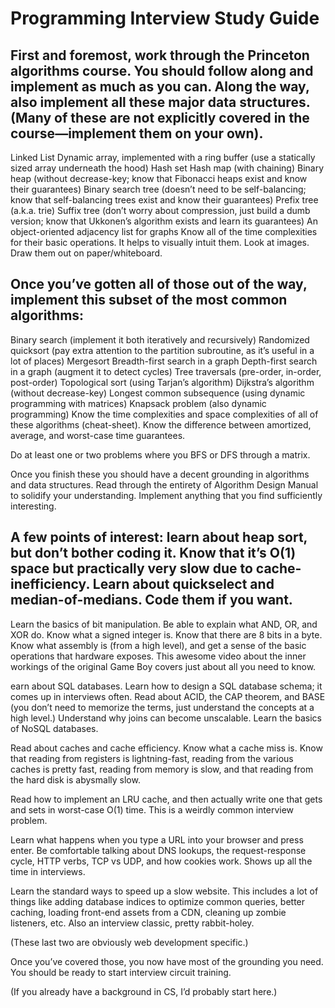 
# Programming Interview Study Guide
## First and foremost, work through the Princeton algorithms course. You should follow along and implement as much as you can. Along the way, also implement all these major data structures. (Many of these are not explicitly covered in the course—implement them on your own).

Linked List
Dynamic array, implemented with a ring buffer (use a statically sized array underneath the hood)
Hash set
Hash map (with chaining)
Binary heap (without decrease-key; know that Fibonacci heaps exist and know their guarantees)
Binary search tree (doesn’t need to be self-balancing; know that self-balancing trees exist and know their guarantees)
Prefix tree (a.k.a. trie)
Suffix tree (don’t worry about compression, just build a dumb version; know that Ukkonen’s algorithm exists and learn its guarantees)
An object-oriented adjacency list for graphs
Know all of the time complexities for their basic operations. It helps to visually intuit them. Look at images. Draw them out on paper/whiteboard.

## Once you’ve gotten all of those out of the way, implement this subset of the most common algorithms:

Binary search (implement it both iteratively and recursively)
Randomized quicksort (pay extra attention to the partition subroutine, as it’s useful in a lot of places)
Mergesort
Breadth-first search in a graph
Depth-first search in a graph (augment it to detect cycles)
Tree traversals (pre-order, in-order, post-order)
Topological sort (using Tarjan’s algorithm)
Dijkstra’s algorithm (without decrease-key)
Longest common subsequence (using dynamic programming with matrices)
Knapsack problem (also dynamic programming)
Know the time complexities and space complexities of all of these algorithms (cheat-sheet). Know the difference between amortized, average, and worst-case time guarantees.

Do at least one or two problems where you BFS or DFS through a matrix.

Once you finish these you should have a decent grounding in algorithms and data structures. Read through the entirety of Algorithm Design Manual to solidify your understanding. Implement anything that you find sufficiently interesting.

## A few points of interest: learn about heap sort, but don’t bother coding it. Know that it’s O(1) space but practically very slow due to cache-inefficiency. Learn about quickselect and median-of-medians. Code them if you want.

Learn the basics of bit manipulation. Be able to explain what AND, OR, and XOR do. Know what a signed integer is. Know that there are 8 bits in a byte. Know what assembly is (from a high level), and get a sense of the basic operations that hardware exposes. This awesome video about the inner workings of the original Game Boy covers just about all you need to know.

earn about SQL databases. Learn how to design a SQL database schema; it comes up in interviews often. Read about ACID, the CAP theorem, and BASE (you don’t need to memorize the terms, just understand the concepts at a high level.) Understand why joins can become unscalable. Learn the basics of NoSQL databases.

Read about caches and cache efficiency. Know what a cache miss is. Know that reading from registers is lightning-fast, reading from the various caches is pretty fast, reading from memory is slow, and that reading from the hard disk is abysmally slow.

Read how to implement an LRU cache, and then actually write one that gets and sets in worst-case O(1) time. This is a weirdly common interview problem.

Learn what happens when you type a URL into your browser and press enter. Be comfortable talking about DNS lookups, the request-response cycle, HTTP verbs, TCP vs UDP, and how cookies work. Shows up all the time in interviews.

Learn the standard ways to speed up a slow website. This includes a lot of things like adding database indices to optimize common queries, better caching, loading front-end assets from a CDN, cleaning up zombie listeners, etc. Also an interview classic, pretty rabbit-holey.

(These last two are obviously web development specific.)

Once you’ve covered those, you now have most of the grounding you need. You should be ready to start interview circuit training.

(If you already have a background in CS, I’d probably start here.)

